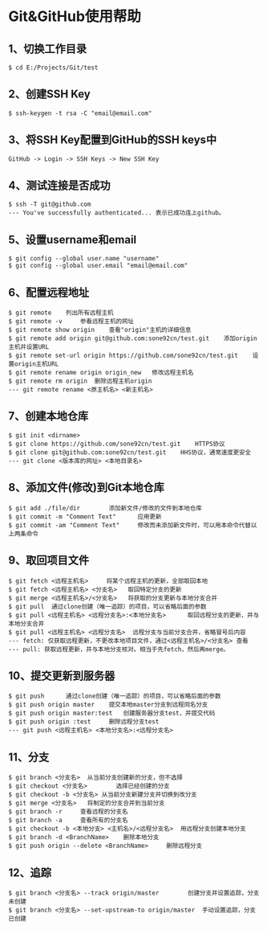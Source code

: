 # Git&GitHub使用帮助
## 1、切换工作目录
	$ cd E:/Projects/Git/test
	
## 2、创建SSH Key
	$ ssh-keygen -t rsa -C "email@email.com"

## 3、将SSH Key配置到GitHub的SSH keys中
	GitHub -> Login -> SSH Keys -> New SSH Key

## 4、测试连接是否成功
	$ ssh -T git@github.com
	--- You've successfully authenticated... 表示已成功连上github。

## 5、设置username和email
	$ git config --global user.name "username"
	$ git config --global user.email "email@email.com"
	
## 6、配置远程地址
	$ git remote    列出所有远程主机
	$ git remote -v		参看远程主机的网址
	$ git remote show origin	查看"origin"主机的详细信息
	$ git remote add origin git@github.com:sone92cn/test.git   	添加origin主机并设置URL
	$ git remote set-url origin https://github.com/sone92cn/test.git	设置origin主机URL
	$ git remote rename origin origin_new   修改远程主机名
	$ git remote rm origin	删除远程主机origin
	--- git remote rename <原主机名> <新主机名>

## 7、创建本地仓库
	$ git init <dirname>
	$ git clone https://github.com/sone92cn/test.git    HTTPS协议
	$ git clone git@github.com:sone92cn/test.git  	HHS协议，通常速度更安全
	--- git clone <版本库的网址> <本地目录名>

## 8、添加文件(修改)到Git本地仓库
	$ git add ./file/dir		添加新文件/修改的文件到本地仓库
	$ git commit -m "Comment Text"		应用更新
	$ git commit -am "Comment Text"  	修改而未添加新文件时，可以用本命令代替以上两条命令
	
## 9、取回项目文件
	$ git fetch <远程主机名>  	将某个远程主机的更新，全部取回本地
	$ git fetch <远程主机名> <分支名>	取回特定分支的更新
	$ git merge <远程主机名>/<分支名>	将获取的分支更新与本地分支合并
	$ git pull	通过clone创建（唯一追踪）的项目，可以省略后面的参数
	$ git pull <远程主机名> <远程分支名>:<本地分支名>		取回远程分支的更新，并与本地分支合并
	$ git pull <远程主机名> <远程分支名>	远程分支与当前分支合并，省略冒号后内容
	--- fetch: 仅获取远程更新，不更改本地项目文件，通过<远程主机名>/<分支名> 查看
	--- pull: 获取远程更新，并与本地分支核对。相当于先fetch，然后再merge。

## 10、提交更新到服务器
	$ git push 		通过clone创建（唯一追踪）的项目，可以省略后面的参数
	$ git push origin master	提交本地master分支到远程同名分支
	$ git push origin master:test   创建服务器分支test，并提交代码
	$ git push origin :test		删除远程分支test
	--- git push <远程主机名> <本地分支名>:<远程分支名>  
	
## 11、分支
	$ git branch <分支名>	从当前分支创建新的分支，但不选择
	$ git checkout <分支名>		选择已经创建的分支
	$ git checkout -b <分支名>	从当前分支新建分支并切换到改分支
	$ git merge <分支名>	将制定的分支合并到当前分支
	$ git branch -r 	查看远程的分支名
	$ git branch -a		查看所有的分支名
	$ git checkout -b <本地分支> <主机名>/<远程分支名>	用远程分支创建本地分支
	$ git branch -d <BranchName>	删除本地分支
	$ git push origin --delete <BranchName>		删除远程分支
	
## 12、追踪
	$ git branch <分支名> --track origin/master		创建分支并设置追踪，分支未创建
	$ git branch <分支名> --set-upstream-to origin/master	手动设置追踪，分支已创建